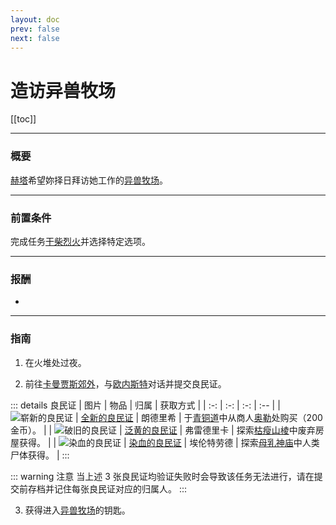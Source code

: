 ```yaml
---
layout: doc
prev: false
next: false
---
```


# 造访异兽牧场

[[toc]]

---

### 概要

[赫塔](#/)希望妳择日拜访她工作的[异兽牧场](#/)。

---

### 前置条件

完成任务[干柴烈火](../find_guy/)并选择特定选项。

---

### 报酬

- <Badge type="danger" text="解锁任务" />

---

### 指南

1. 在火堆处过夜。

2. 前往[卡曼贾斯郊外](#/)，与[欧内斯特](#/)对话并提交良民证。

::: details 良民证
| 图片 | 物品 | 归属 | 获取方式 |
| :-: | :-: | :-: | :-- |
| ![崭新的良民证](/img/item/31bd59eb2ac96f89.png) | [全新的良民证](#/) | 朗德里希 | 于[青铜道](#/)中从商人[奥勒](#/)处购买（200 金币）。 |
| ![破旧的良民证](/img/item/31bd59eb2ac96f89.png) | [泛黄的良民证](#/) | 弗雷德里卡 | 探索[枯瘦山棱](#/)中废弃房屋获得。 |
| ![染血的良民证](/img/item/31bd59eb2ac96f89.png) | [染血的良民证](#/) | 埃伦特劳德 | 探索[母乳神庙](#/)中人类尸体获得。 |
:::

::: warning 注意
当上述 3 张良民证均验证失败时会导致该任务无法进行，请在提交前存档并记住每张良民证对应的归属人。
:::

3. 获得进入[异兽牧场](#/)的钥匙。
